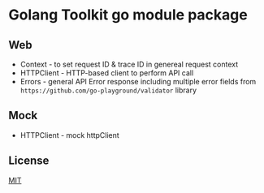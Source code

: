 # Golang Toolkit go module package

## Web

* Context - to set request ID & trace ID in genereal request context
* HTTPClient - HTTP-based client to perform API call
* Errors - general API Error response including multiple error fields from `https://github.com/go-playground/validator` library

## Mock

* HTTPClient - mock httpClient

## License

[MIT](https://github.com/labstack/echo/blob/master/LICENSE)
